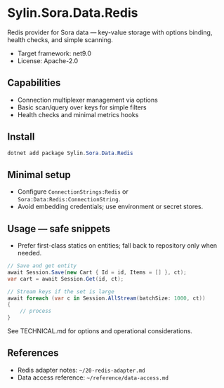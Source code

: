 # Sylin.Sora.Data.Redis

Redis provider for Sora data — key-value storage with options binding, health checks, and simple scanning.

- Target framework: net9.0
- License: Apache-2.0

## Capabilities
- Connection multiplexer management via options
- Basic scan/query over keys for simple filters
- Health checks and minimal metrics hooks

## Install

```powershell
dotnet add package Sylin.Sora.Data.Redis
```

## Minimal setup
- Configure `ConnectionStrings:Redis` or `Sora:Data:Redis:ConnectionString`.
- Avoid embedding credentials; use environment or secret stores.

## Usage — safe snippets
- Prefer first-class statics on entities; fall back to repository only when needed.

```csharp
// Save and get entity
await Session.Save(new Cart { Id = id, Items = [] }, ct);
var cart = await Session.Get(id, ct);

// Stream keys if the set is large
await foreach (var c in Session.AllStream(batchSize: 1000, ct))
{
	// process
}
```

See TECHNICAL.md for options and operational considerations.

## References
- Redis adapter notes: `~/20-redis-adapter.md`
- Data access reference: `~/reference/data-access.md`
